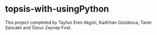 # topsis-with-usingPython
This project completed by Tayfun Eren Akgün, Kadirhan Gözükoca, Taner Sancaklı and Öznur Zeynep Fırat.
